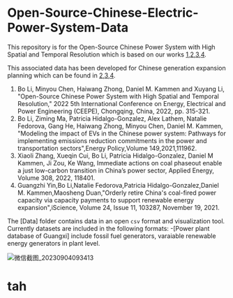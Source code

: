 # Open-Source-Chinese-Electric-Power-System-Data

This repository is for the Open-Source Chinese Power System with High Spatial and Temporal Resolution which is based on our works [1](https://ieeexplore.ieee.org/document/9783435),[2](https://www.sciencedirect.com/science/article/pii/S030142152030673X),[3](https://www.cell.com/iscience/fulltext/S2589-0042(21)01256-6),[4](https://www.sciencedirect.com/science/article/pii/S0306261921016378).

This associated data has been developed for Chinese generation expansion planning which can be found in [2](https://www.sciencedirect.com/science/article/pii/S030142152030673X),[3](https://www.cell.com/iscience/fulltext/S2589-0042(21)01256-6),[4](https://www.sciencedirect.com/science/article/pii/S0306261921016378). 

1. Bo Li, Minyou Chen, Haiwang Zhong, Daniel M. Kammen and Xuyang Li, "Open-Source Chinese Power System with High Spatial and Temporal Resolution," 2022 5th International Conference on Energy, Electrical and Power Engineering (CEEPE), Chongqing, China, 2022, pp. 315-321.
2. Bo Li, Ziming Ma, Patricia Hidalgo-Gonzalez, Alex Lathem, Natalie Fedorova, Gang He, Haiwang Zhong, Minyou Chen, Daniel M. Kammen, "Modeling the impact of EVs in the Chinese power system: Pathways for implementing emissions reduction commitments in the power and transportation sectors",Energy Policy,Volume 149,2021,111962.
3. Xiaoli Zhang, Xueqin Cui, Bo Li, Patricia Hidalgo-Gonzalez, Daniel M Kammen, Ji Zou, Ke Wang, Immediate actions on coal phaseout enable a just low-carbon transition in China’s power sector, Applied Energy, Volume 308, 2022, 118401.
4. Guangzhi Yin,Bo Li,Natalie Fedorova,Patricia Hidalgo-Gonzalez,Daniel M. Kammen,Maosheng Duan,"Orderly retire China's coal-fired power capacity via capacity payments to support renewable energy expansion",iScience, Volume 24, Issue 11, 103287, November 19, 2021.

The [Data] folder contains data in an open `csv` format and visualization tool. Currently datasets are included in the following formats:
-[Power plant database of Guangxi] include fossil fuel generators, varaiable renewable energy generators in plant level.

![微信截图_20230904093413](https://github.com/boli9301/Open-Source-Chinese-Electric-Power-System-Data/assets/46950666/4b8220cc-eac1-42a7-bd00-f73247d7f941)

# tah
